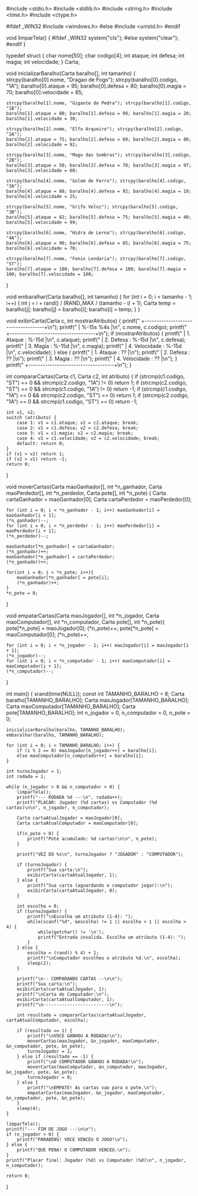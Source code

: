 #include <stdio.h>
#include <stdlib.h>
#include <string.h>
#include <time.h>
#include <ctype.h>

#ifdef _WIN32
#include <windows.h>
#else
#include <unistd.h>
#endif

void limparTela() {
#ifdef _WIN32
    system("cls");
#else
    system("clear");
#endif
}

typedef struct {
    char nome[50];
    char codigo[4];
    int ataque;
    int defesa;
    int magia;
    int velocidade;
} Carta;

void inicializarBaralho(Carta baralho[], int tamanho) {
    strcpy(baralho[0].nome, "Dragao de Fogo"); strcpy(baralho[0].codigo, "1A");
    baralho[0].ataque = 95; baralho[0].defesa = 80; baralho[0].magia = 70; baralho[0].velocidade = 85;

    strcpy(baralho[1].nome, "Gigante de Pedra"); strcpy(baralho[1].codigo, "1B");
    baralho[1].ataque = 80; baralho[1].defesa = 98; baralho[1].magia = 20; baralho[1].velocidade = 30;

    strcpy(baralho[2].nome, "Elfo Arqueiro"); strcpy(baralho[2].codigo, "2A");
    baralho[2].ataque = 75; baralho[2].defesa = 60; baralho[2].magia = 80; baralho[2].velocidade = 92;

    strcpy(baralho[3].nome, "Mago das Sombras"); strcpy(baralho[3].codigo, "2B");
    baralho[3].ataque = 50; baralho[3].defesa = 70; baralho[3].magia = 97; baralho[3].velocidade = 60;

    strcpy(baralho[4].nome, "Golem de Ferro"); strcpy(baralho[4].codigo, "3A");
    baralho[4].ataque = 88; baralho[4].defesa = 92; baralho[4].magia = 10; baralho[4].velocidade = 25;

    strcpy(baralho[5].nome, "Grifo Veloz"); strcpy(baralho[5].codigo, "3B");
    baralho[5].ataque = 82; baralho[5].defesa = 75; baralho[5].magia = 40; baralho[5].velocidade = 99;

    strcpy(baralho[6].nome, "Hidra de Lerna"); strcpy(baralho[6].codigo, "4A");
    baralho[6].ataque = 90; baralho[6].defesa = 85; baralho[6].magia = 75; baralho[6].velocidade = 70;

    strcpy(baralho[7].nome, "Fenix Lendaria"); strcpy(baralho[7].codigo, "ST");
    baralho[7].ataque = 100; baralho[7].defesa = 100; baralho[7].magia = 100; baralho[7].velocidade = 100;
}

void embaralhar(Carta baralho[], int tamanho) {
    for (int i = 0; i < tamanho - 1; i++) {
        int j = i + rand() / (RAND_MAX / (tamanho - i) + 1);
        Carta temp = baralho[j];
        baralho[j] = baralho[i];
        baralho[i] = temp;
    }
}

void exibirCarta(Carta c, int mostrarAtributos) {
    printf("   +------------------------------------+\n");
    printf("   | %-15s            %4s |\n", c.nome, c.codigo);
    printf("   +------------------------------------+\n");
    if (mostrarAtributos) {
        printf("   | 1. Ataque      : %-15d |\n", c.ataque);
        printf("   | 2. Defesa      : %-15d |\n", c.defesa);
        printf("   | 3. Magia       : %-15d |\n", c.magia);
        printf("   | 4. Velocidade  : %-15d |\n", c.velocidade);
    } else {
        printf("   | 1. Ataque      : ??               |\n");
        printf("   | 2. Defesa      : ??               |\n");
        printf("   | 3. Magia       : ??               |\n");
        printf("   | 4. Velocidade  : ??               |\n");
    }
    printf("   +------------------------------------+\n");
}

int compararCartas(Carta c1, Carta c2, int atributo) {
    if (strcmp(c1.codigo, "ST") == 0 && strcmp(c2.codigo, "1A") != 0) return 1;
    if (strcmp(c2.codigo, "ST") == 0 && strcmp(c1.codigo, "1A") != 0) return -1;
    if (strcmp(c1.codigo, "1A") == 0 && strcmp(c2.codigo, "ST") == 0) return 1;
    if (strcmp(c2.codigo, "1A") == 0 && strcmp(c1.codigo, "ST") == 0) return -1;

    int v1, v2;
    switch (atributo) {
        case 1: v1 = c1.ataque; v2 = c2.ataque; break;
        case 2: v1 = c1.defesa; v2 = c2.defesa; break;
        case 3: v1 = c1.magia; v2 = c2.magia; break;
        case 4: v1 = c1.velocidade; v2 = c2.velocidade; break;
        default: return 0;
    }
    if (v1 > v2) return 1;
    if (v2 > v1) return -1;
    return 0;
}

void moverCartas(Carta maoGanhador[], int *n_ganhador, Carta maoPerdedor[], int *n_perdedor, Carta pote[], int *n_pote) {
    Carta cartaGanhador = maoGanhador[0];
    Carta cartaPerdedor = maoPerdedor[0];

    for (int i = 0; i < *n_ganhador - 1; i++) maoGanhador[i] = maoGanhador[i + 1];
    (*n_ganhador)--;
    for (int i = 0; i < *n_perdedor - 1; i++) maoPerdedor[i] = maoPerdedor[i + 1];
    (*n_perdedor)--;

    maoGanhador[*n_ganhador] = cartaGanhador;
    (*n_ganhador)++;
    maoGanhador[*n_ganhador] = cartaPerdedor;
    (*n_ganhador)++;

    for(int i = 0; i < *n_pote; i++){
        maoGanhador[*n_ganhador] = pote[i];
        (*n_ganhador)++;
    }
    *n_pote = 0;
}

void empatarCartas(Carta maoJogador[], int *n_jogador, Carta maoComputador[], int *n_computador, Carta pote[], int *n_pote){
    pote[*n_pote] = maoJogador[0];
    (*n_pote)++;
    pote[*n_pote] = maoComputador[0];
    (*n_pote)++;

    for (int i = 0; i < *n_jogador - 1; i++) maoJogador[i] = maoJogador[i + 1];
    (*n_jogador)--;
    for (int i = 0; i < *n_computador - 1; i++) maoComputador[i] = maoComputador[i + 1];
    (*n_computador)--;
}

int main() {
    srand(time(NULL));
    const int TAMANHO_BARALHO = 8;
    Carta baralho[TAMANHO_BARALHO];
    Carta maoJogador[TAMANHO_BARALHO];
    Carta maoComputador[TAMANHO_BARALHO];
    Carta pote[TAMANHO_BARALHO];
    int n_jogador = 0, n_computador = 0, n_pote = 0;

    inicializarBaralho(baralho, TAMANHO_BARALHO);
    embaralhar(baralho, TAMANHO_BARALHO);

    for (int i = 0; i < TAMANHO_BARALHO; i++) {
        if (i % 2 == 0) maoJogador[n_jogador++] = baralho[i];
        else maoComputador[n_computador++] = baralho[i];
    }

    int turnoJogador = 1;
    int rodada = 1;

    while (n_jogador > 0 && n_computador > 0) {
        limparTela();
        printf("--- RODADA %d ---\n", rodada++);
        printf("PLACAR: Jogador (%d cartas) vs Computador (%d cartas)\n\n", n_jogador, n_computador);

        Carta cartaAtualJogador = maoJogador[0];
        Carta cartaAtualComputador = maoComputador[0];

        if(n_pote > 0) {
            printf("Pote acumulado: %d cartas!\n\n", n_pote);
        }

        printf("VEZ DO %s\n", turnoJogador ? "JOGADOR" : "COMPUTADOR");

        if (turnoJogador) {
            printf("Sua carta:\n");
            exibirCarta(cartaAtualJogador, 1);
        } else {
            printf("Sua carta (aguardando o computador jogar):\n");
            exibirCarta(cartaAtualJogador, 0);
        }

        int escolha = 0;
        if (turnoJogador) {
            printf("\nEscolha um atributo (1-4): ");
            while(scanf("%d", &escolha) != 1 || escolha < 1 || escolha > 4) {
                while(getchar() != '\n');
                printf("Entrada invalida. Escolha um atributo (1-4): ");
            }
        } else {
            escolha = (rand() % 4) + 1;
            printf("\nComputador escolheu o atributo %d.\n", escolha);
            sleep(2);
        }

        printf("\n-- COMPARANDO CARTAS --\n\n");
        printf("Sua carta:\n");
        exibirCarta(cartaAtualJogador, 1);
        printf("\nCarta do Computador:\n");
        exibirCarta(cartaAtualComputador, 1);
        printf("\n-------------------------\n");

        int resultado = compararCartas(cartaAtualJogador, cartaAtualComputador, escolha);

        if (resultado == 1) {
            printf("\nVOCE GANHOU A RODADA!\n");
            moverCartas(maoJogador, &n_jogador, maoComputador, &n_computador, pote, &n_pote);
            turnoJogador = 1;
        } else if (resultado == -1) {
            printf("\nO COMPUTADOR GANHOU A RODADA!\n");
            moverCartas(maoComputador, &n_computador, maoJogador, &n_jogador, pote, &n_pote);
            turnoJogador = 0;
        } else {
            printf("\nEMPATE! As cartas vao para o pote.\n");
            empatarCartas(maoJogador, &n_jogador, maoComputador, &n_computador, pote, &n_pote);
        }
        sleep(4);
    }

    limparTela();
    printf("--- FIM DE JOGO ---\n\n");
    if (n_jogador > 0) {
        printf("PARABENS! VOCE VENCEU O JOGO!\n");
    } else {
        printf("QUE PENA! O COMPUTADOR VENCEU.\n");
    }
    printf("Placar final: Jogador (%d) vs Computador (%d)\n", n_jogador, n_computador);

    return 0;
}

